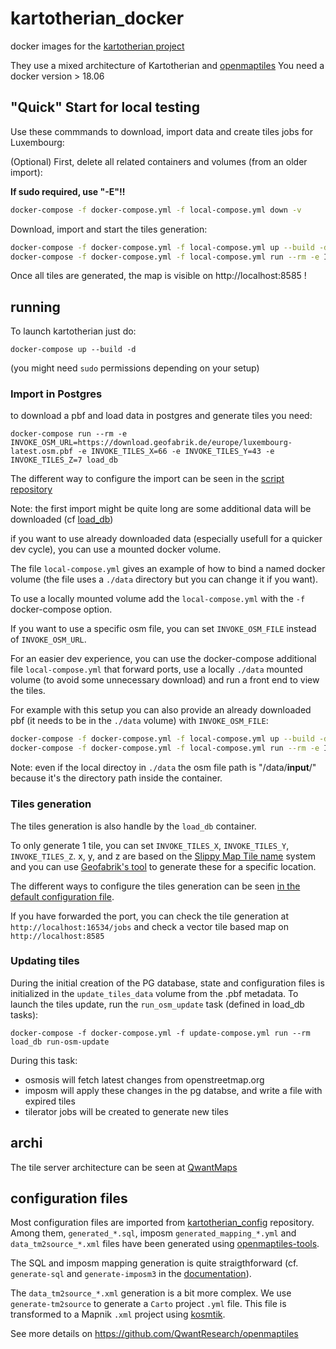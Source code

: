 # kartotherian_docker

docker images for the [kartotherian project](https://github.com/kartotherian/kartotherian)

They use a mixed architecture of Kartotherian and [openmaptiles](https://github.com/openmaptiles/openmaptiles)
You need a docker version > 18.06

## "Quick" Start for local testing

Use these commmands to download, import data and create tiles jobs for Luxembourg:

(Optional) First, delete all related containers and volumes (from an older import):

**If sudo required, use "-E"!!**

```bash
docker-compose -f docker-compose.yml -f local-compose.yml down -v
```

Download, import and start the tiles generation:

```bash
docker-compose -f docker-compose.yml -f local-compose.yml up --build -d
docker-compose -f docker-compose.yml -f local-compose.yml run --rm -e INVOKE_OSM_URL=https://download.geofabrik.de/europe/luxembourg-latest.osm.pbf -e INVOKE_TILES_X=66 -e INVOKE_TILES_Y=43 -e INVOKE_TILES_Z=7 load_db
```

Once all tiles are generated, the map is visible on http://localhost:8585 !

## running

To launch kartotherian just do:

`docker-compose up --build -d`

(you might need `sudo` permissions depending on your setup)

### Import in Postgres

to download a pbf and load data in postgres and generate tiles you need:

`docker-compose run --rm -e INVOKE_OSM_URL=https://download.geofabrik.de/europe/luxembourg-latest.osm.pbf -e INVOKE_TILES_X=66 -e INVOKE_TILES_Y=43 -e INVOKE_TILES_Z=7 load_db`

The different way to configure the import can be seen in the [script repository](https://github.com/QwantResearch/kartotherian_config/blob/master/import_data)

Note: the first import might be quite long are some additional data will be downloaded (cf [load_db](https://github.com/QwantResearch/kartotherian_docker/blob/master/load_db/readme.md))

if you want to use already downloaded data (especially usefull for a quicker dev cycle), you can use a mounted docker volume.

The file `local-compose.yml` gives an example of how to bind a named docker volume (the file uses a `./data` directory but you can change it if you want).

To use a locally mounted volume add the `local-compose.yml` with the `-f` docker-compose option.

If you want to use a specific osm file, you can set `INVOKE_OSM_FILE` instead of `INVOKE_OSM_URL`.

For an easier dev experience, you can use the docker-compose additional file `local-compose.yml` that forward ports, use a locally `./data` mounted volume (to avoid some unnecessary download) and run a front end to view the tiles.

For example with this setup you can also provide an already downloaded pbf (it needs to be in the `./data` volume) with `INVOKE_OSM_FILE`:

```bash
docker-compose -f docker-compose.yml -f local-compose.yml up --build -d
docker-compose -f docker-compose.yml -f local-compose.yml run --rm -e INVOKE_OSM_FILE=/data/input/luxembourg-latest.osm.pbf load_db
```

Note: even if the local directoy in `./data` the osm file path is "/data/**input**/" because it's the directory path inside the container.

### Tiles generation

The tiles generation is also handle by the `load_db` container.

To only generate 1 tile, you can set `INVOKE_TILES_X`, `INVOKE_TILES_Y`, `INVOKE_TILES_Z`. x, y, and z are based on the [Slippy Map Tile name](https://wiki.openstreetmap.org/wiki/Slippy_map_tilenames) system and you can use [Geofabrik's tool](https://tools.geofabrik.de/calc/#6/51.25727/10.45457&type=Mapnik&grid=1) to generate these for a specific location.

The different ways to configure the tiles generation can be seen [in the default configuration file](https://github.com/QwantResearch/kartotherian_config/blob/master/import_data/invoke.yaml).

If you have forwarded the port, you can check the tile generation at `http://localhost:16534/jobs` and check a vector tile based map on `http://localhost:8585`


### Updating tiles

During the initial creation of the PG database, state and configuration files is initialized in the `update_tiles_data` volume from the .pbf metadata.
To launch the tiles update, run the `run_osm_update` task (defined in load_db tasks):

`docker-compose -f docker-compose.yml -f update-compose.yml run --rm load_db run-osm-update`

During this task:
 * osmosis will fetch latest changes from openstreetmap.org
 * imposm will apply these changes in the pg databse, and write a file with expired tiles
 * tilerator jobs will be created to generate new tiles


## archi

The tile server architecture can be seen at [QwantMaps](https://github.com/QwantResearch/qwantmaps#global-picture)

## configuration files

Most configuration files are imported from [kartotherian_config](https://github.com/QwantResearch/kartotherian_config) repository.
Among them, `generated_*.sql`, imposm `generated_mapping_*.yml` and `data_tm2source_*.xml` files have been generated using [openmaptiles-tools](https://github.com/openmaptiles/openmaptiles-tools).

The SQL and imposm mapping generation is quite straigthforward (cf. `generate-sql` and `generate-imposm3` in the [documentation](https://github.com/openmaptiles/openmaptiles-tools/blob/master/README.md)).

The `data_tm2source_*.xml` generation is a bit more complex. We use `generate-tm2source` to generate a `Carto` project `.yml` file. This file is transformed to a Mapnik `.xml` project using [kosmtik](https://github.com/kosmtik/kosmtik).

See more details on https://github.com/QwantResearch/openmaptiles
